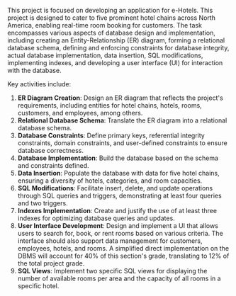 This project is focused on developing an application for e-Hotels. This project is designed to cater to five prominent hotel chains across North America, enabling real-time room booking for customers. The task encompasses various aspects of database design and implementation, including creating an Entity-Relationship (ER) diagram, forming a relational database schema, defining and enforcing constraints for database integrity, actual database implementation, data insertion, SQL modifications, implementing indexes, and developing a user interface (UI) for interaction with the database.

Key activities include:
1. **ER Diagram Creation**: Design an ER diagram that reflects the project's requirements, including entities for hotel chains, hotels, rooms, customers, and employees, among others.
2. **Relational Database Schema**: Translate the ER diagram into a relational database schema.
3. **Database Constraints**: Define primary keys, referential integrity constraints, domain constraints, and user-defined constraints to ensure database correctness.
4. **Database Implementation**: Build the database based on the schema and constraints defined.
5. **Data Insertion**: Populate the database with data for five hotel chains, ensuring a diversity of hotels, categories, and room capacities.
6. **SQL Modifications**: Facilitate insert, delete, and update operations through SQL queries and triggers, demonstrating at least four queries and two triggers.
7. **Indexes Implementation**: Create and justify the use of at least three indexes for optimizing database queries and updates.
8. **User Interface Development**: Design and implement a UI that allows users to search for, book, or rent rooms based on various criteria. The interface should also support data management for customers, employees, hotels, and rooms. A simplified direct implementation on the DBMS will account for 40% of this section's grade, translating to 12% of the total project grade.
9. **SQL Views**: Implement two specific SQL views for displaying the number of available rooms per area and the capacity of all rooms in a specific hotel.

